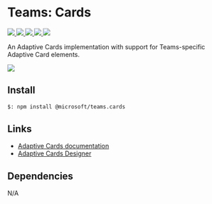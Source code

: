 # Teams: Cards

<p>
    <a href="https://www.npmjs.com/package/@microsoft/teams.cards" target="_blank">
        <img src="https://img.shields.io/npm/v/@microsoft/teams.cards" />
    </a>
    <a href="https://www.npmjs.com/package/@microsoft/teams.cards?activeTab=code" target="_blank">
        <img src="https://img.shields.io/bundlephobia/min/@microsoft/teams.cards" />
    </a>
    <a href="https://www.npmjs.com/package/@microsoft/teams.cards?activeTab=dependencies" target="_blank">
        <img src="https://img.shields.io/librariesio/release/npm/@microsoft/teams.cards" />
    </a>
    <a href="https://www.npmjs.com/package/@microsoft/teams.cards" target="_blank">
        <img src="https://img.shields.io/npm/dw/@microsoft/teams.cards" />
    </a>
    <a href="https://microsoft.github.io/teams-ai" target="_blank">
        <img src="https://img.shields.io/badge/📖 docs-open-blue" />
    </a>
</p>

An Adaptive Cards implementation with support for Teams-specific Adaptive Card elements.

<a href="https://microsoft.github.io/teams-ai" target="_blank">
    <img src="https://img.shields.io/badge/📖 Getting Started-blue?style=for-the-badge" />
</a>

## Install

```bash
$: npm install @microsoft/teams.cards
```

## Links

-   [Adaptive Cards documentation](https://adaptivecards.microsoft.com/)
-   [Adaptive Cards Designer](https://adaptivecards.microsoft.com/designer)

## Dependencies

N/A
